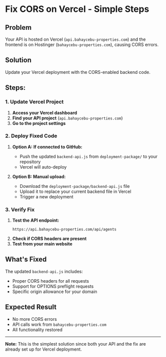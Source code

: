 # Fix CORS on Vercel - Simple Steps

## Problem
Your API is hosted on Vercel (`api.bahaycebu-properties.com`) and the frontend is on Hostinger (`bahaycebu-properties.com`), causing CORS errors.

## Solution
Update your Vercel deployment with the CORS-enabled backend code.

## Steps:

### 1. Update Vercel Project
1. **Access your Vercel dashboard**
2. **Find your API project** (`api.bahaycebu-properties.com`)
3. **Go to the project settings**

### 2. Deploy Fixed Code
1. **Option A: If connected to GitHub:**
   - Push the updated `backend-api.js` from `deployment-package/` to your repository
   - Vercel will auto-deploy

2. **Option B: Manual upload:**
   - Download the `deployment-package/backend-api.js` file
   - Upload it to replace your current backend file in Vercel
   - Trigger a new deployment

### 3. Verify Fix
1. **Test the API endpoint:**
   ```
   https://api.bahaycebu-properties.com/api/agents
   ```
2. **Check if CORS headers are present**
3. **Test from your main website**

## What's Fixed
The updated `backend-api.js` includes:
- Proper CORS headers for all requests
- Support for OPTIONS preflight requests
- Specific origin allowance for your domain

## Expected Result
- No more CORS errors
- API calls work from `bahaycebu-properties.com`
- All functionality restored

---
**Note:** This is the simplest solution since both your API and the fix are already set up for Vercel deployment.